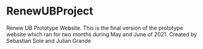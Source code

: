 # RenewUBProject
Renew UB Prototype Website. This is the final version of the prototype website which ran for two months during May and June of 2021. Created by Sebastian Sole and Julian Grande
